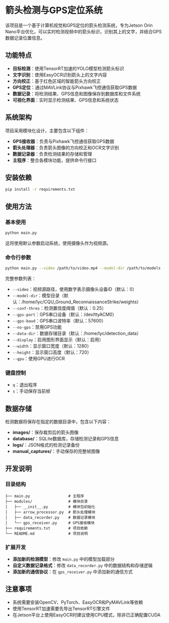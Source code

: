 # 箭头检测与GPS定位系统

该项目是一个基于计算机视觉和GPS定位的箭头检测系统，专为Jetson Orin Nano平台优化，可以实时检测视频中的箭头标识，识别其上的文字，并结合GPS数据记录位置信息。

## 功能特点

- **目标检测**：使用TensorRT加速的YOLO模型检测箭头标识
- **文字识别**：使用EasyOCR识别箭头上的文字内容
- **方向校正**：基于红色区域的智能箭头方向校正
- **GPS定位**：通过MAVLink协议与Pixhawk飞控通信获取GPS数据
- **数据记录**：将检测结果、GPS信息和图像保存到数据库和文件系统
- **可视化界面**：实时显示检测结果、GPS信息和系统状态

## 系统架构

项目采用模块化设计，主要包含以下组件：

- **GPS接收器**：负责与Pixhawk飞控通信获取GPS数据
- **箭头处理器**：负责箭头图像的方向校正和OCR文字识别
- **数据记录器**：负责检测结果的存储和管理
- **主程序**：整合各模块功能，提供命令行接口

## 安装依赖

```bash
pip install -r requirements.txt
```

## 使用方法

### 基本使用

```bash
python main.py
```

这将使用默认参数启动系统，使用摄像头作为视频源。

### 命令行参数

```bash
python main.py --video /path/to/video.mp4 --model-dir /path/to/models --data-dir /path/to/data
```

完整参数列表：

- `--video`：视频源路径，使用数字表示摄像头设备ID（默认：0）
- `--model-dir`：模型目录（默认：/home/lyc/CQU_Ground_ReconnaissanceStrike/weights）
- `--conf-thres`：检测置信度阈值（默认：0.25）
- `--gps-port`：GPS串口设备（默认：/dev/ttyACM0）
- `--gps-baud`：GPS串口波特率（默认：57600）
- `--no-gps`：禁用GPS功能
- `--data-dir`：数据存储目录（默认：/home/lyc/detection_data）
- `--display`：启用图形界面显示（默认：启用）
- `--width`：显示窗口宽度（默认：1280）
- `--height`：显示窗口高度（默认：720）
- `--gpu`：使用GPU进行OCR

### 键盘控制

- `q`：退出程序
- `s`：手动保存当前帧

## 数据存储

检测数据将保存在指定的数据目录中，包含以下内容：

- **images/**：保存裁剪后的箭头图像
- **database/**：SQLite数据库，存储检测记录和GPS信息
- **logs/**：JSON格式的检测记录备份
- **manual_captures/**：手动保存的完整帧图像

## 开发说明

### 目录结构

```
├── main.py                 # 主程序
├── modules/                # 模块目录
│   ├── __init__.py         # 模块包初始化
│   ├── arrow_processor.py  # 箭头处理模块
│   ├── data_recorder.py    # 数据记录模块
│   └── gps_receiver.py     # GPS接收模块
├── requirements.txt        # 项目依赖
└── README.md               # 项目说明
```

### 扩展开发

- **添加新的检测模型**：修改 `main.py` 中的模型加载部分
- **自定义数据记录格式**：修改 `data_recorder.py` 中的数据结构和存储逻辑
- **添加新的通信协议**：在 `gps_receiver.py` 中添加新的通信方式

## 注意事项

- 系统需要安装OpenCV、PyTorch、EasyOCR和PyMAVLink等依赖
- 使用TensorRT加速需要先导出TensorRT引擎文件
- 在Jetson平台上使用EasyOCR时建议使用CPU模式，除非已正确配置CUDA 